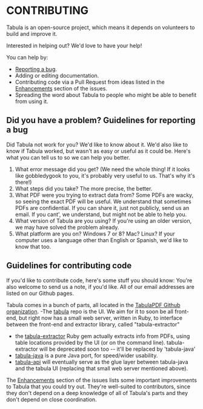 CONTRIBUTING
============

Tabula is an open-source project, which means it depends on volunteers to build and improve it.

Interested in helping out? We'd love to have your help!

You can help by:

- [Reporting a bug](https://github.com/jazzido/tabula).
- Adding or editing documentation.
- Contributing code via a Pull Request from ideas listed in the [Enhancements](https://github.com/tabulapdf/tabula/labels/enhancement) section of the issues.
- Spreading the word about Tabula to people who might be able to benefit from using it.

Did you have a problem? Guidelines for reporting a bug
------------------------------------------------------

Did Tabula not work for you? We'd like to know about it. We'd also like to know if Tabula worked, but wasn't as easy or useful as it could be. Here's what you can tell us to so we can help you better.

1. What error message did you get? (We need the whole thing! If it looks like gobbledygook to you, it's probably very useful to us. That's why it's there!)
2. What steps did you take? The more precise, the better.
3. What PDF were you trying to extract data from? Some PDFs are wacky, so seeing the exact PDF will be useful. We understand that sometimes PDFs are confidential. If you can share it, just not publicly, send us an email. If you cant', we understand, but might not be able to help you.
4. What version of Tabula are you using? If you're using an older version, we may have solved the problem already.
5. What platform are you on? Windows 7 or 8? Mac? Linux? If your computer uses a language other than English or Spanish, we'd like to know that too.

Guidelines for contributing code
--------------------------------

If you'd like to contribute code, here's some stuff you should know: You're also welcome to send us a note, if you'd like. All of our email addresses are listed on our Github pages.

Tabula comes in a bunch of parts, all located in the [TabulaPDF Github organization](github.com/tabulapdf). 
 -The [tabula](https://github.com/tabulapdf/tabula) repo is the UI. We aim for it to soon be all front-end, but right now has a small web server, written in Ruby, to interface between the front-end and extractor library, called "tabula-extractor"
 - the [tabula-extractor](https://github.com/tabulapdf/tabula-extractor/) Ruby gem actually extracts info from PDFs, using table locations provided by the UI (or on the command line). tabula-extractor will be deprecated soon too -- it'll be replaced by 'tabula-java'
 - [tabula-java](https://github.com/tabulapdf/tabula-java/) is a pure Java port, for speed/wider usability. 
 - [tabula-api](https://github.com/tabulapdf/tabula-api/) will eventually serve as the glue layer between tabula-java and the tabula UI (replacing that small web server mentioned above).

The [Enhancements](https://github.com/tabulapdf/tabula/labels/enhancement) section of the issues lists some important improvements to Tabula that you could try out. They're well-suited to contributors, since they don't depend on a deep knowledge of all of Tabula's parts and they don't depend on close coordination.